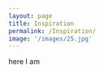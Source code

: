 ```yaml
---
layout: page
title: Inspiration
permalink: /Inspiration/
image: '/images/25.jpg'
---
```


here I am
